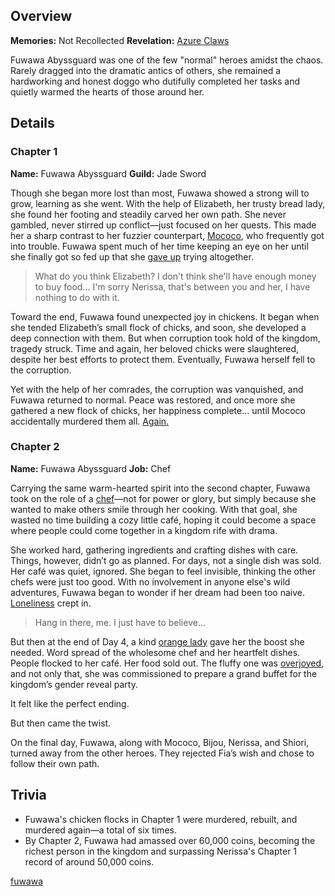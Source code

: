 <!-- title: Fuwawa Abyssguard -->
<!-- quote: Bau bau! Thank you for enjoying my food! -->
<!-- chapters: -1 -->
<!-- images: (Fuwawa's Chapter 1 Profile), (Fuwawa and her not sister by the fire), (Fuwawa's Chapter 2 Profile), (Fuwawa and Mococo turning against Fia in Chapter 2's Ending) -->
<!-- model: false -->

## Overview

**Memories:** Not Recollected
**Revelation:** [Azure Claws](#entry:azure-claws-entry)

Fuwawa Abyssguard was one of the few "normal" heroes amidst the chaos. Rarely dragged into the dramatic antics of others, she remained a hardworking and honest doggo who dutifully completed her tasks and quietly warmed the hearts of those around her.

## Details

### Chapter 1

**Name:** Fuwawa Abyssguard
**Guild:** Jade Sword

Though she began more lost than most, Fuwawa showed a strong will to grow, learning as she went. With the help of Elizabeth, her trusty bread lady, she found her footing and steadily carved her own path. She never gambled, never stirred up conflict—just focused on her quests. This made her a sharp contrast to her fuzzier counterpart, [Mococo](#entry:mococo-entry), who frequently got into trouble. Fuwawa spent much of her time keeping an eye on her until she finally got so fed up that she [gave up](https://www.youtube.com/live/cYvEiwlPkW0?feature=shared&t=2121) trying altogether.

> What do you think Elizabeth? I don't think she'll have enough money to buy food...
> I'm sorry Nerissa, that's between you and her, I have nothing to do with it.

Toward the end, Fuwawa found unexpected joy in chickens. It began when she tended Elizabeth’s small flock of chicks, and soon, she developed a deep connection with them. But when corruption took hold of the kingdom, tragedy struck. Time and again, her beloved chicks were slaughtered, despite her best efforts to protect them. Eventually, Fuwawa herself fell to the corruption.

Yet with the help of her comrades, the corruption was vanquished, and Fuwawa returned to normal. Peace was restored, and once more she gathered a new flock of chicks, her happiness complete… until Mococo accidentally murdered them all. [Again.](https://www.youtube.com/live/31OnEJrRDfU?t=7268)

### Chapter 2

**Name:** Fuwawa Abyssguard
**Job:** Chef

Carrying the same warm-hearted spirit into the second chapter, Fuwawa took on the role of a [chef](#entry:jobs-entry)—not for power or glory, but simply because she wanted to make others smile through her cooking. With that goal, she wasted no time building a cozy little café, hoping it could become a space where people could come together in a kingdom rife with drama.

She worked hard, gathering ingredients and crafting dishes with care. Things, however, didn’t go as planned. For days, not a single dish was sold. Her café was quiet, ignored. She began to feel invisible, thinking the other chefs were just too good. With no involvement in anyone else's wild adventures, Fuwawa began to wonder if her dream had been too naive. [Loneliness](https://www.youtube.com/live/geV0HyX5LUA?si=LCtvw4QaRwM0kijj&t=11917) crept in.

> Hang in there, me.
> I just have to believe...

But then at the end of Day 4, a kind [orange lady](#entry:kiara-entry) gave her the boost she needed. Word spread of the wholesome chef and her heartfelt dishes. People flocked to her café. Her food sold out. The fluffy one was [overjoyed,](https://www.youtube.com/live/Yv3kKfGJUfI?si=0iZ1c9GCaj656Svv&t=546) and not only that, she was commissioned to prepare a grand buffet for the kingdom’s gender reveal party.

It felt like the perfect ending.

But then came the twist.

On the final day, Fuwawa, along with Mococo, Bijou, Nerissa, and Shiori, turned away from the other heroes. They rejected Fia’s wish and chose to follow their own path.

## Trivia

- Fuwawa's chicken flocks in Chapter 1 were murdered, rebuilt, and murdered again—a total of six times.
- By Chapter 2, Fuwawa had amassed over 60,000 coins, becoming the richest person in the kingdom and surpassing Nerissa's Chapter 1 record of around 50,000 coins.

[fuwawa](#easter:easter-fuwawa)
